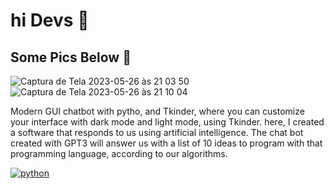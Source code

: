# hi Devs 👋
## Some Pics Below 📸

![Captura de Tela 2023-05-26 às 21 03 50](https://github.com/Dhiogenes616/Generate_Game_Idea/assets/104387740/f67eb315-6e71-4703-8d6a-516012715e2f) ![Captura de Tela 2023-05-26 às 21 10 04](https://github.com/Dhiogenes616/Generate_Game_Idea/assets/104387740/98fa3ec8-0b76-4436-958b-f1fc44929999)



Modern GUI chatbot with pytho, and Tkinder, where you can customize your interface with dark mode and light mode, using Tkinder. here, I created a software that responds to us using artificial intelligence. The chat bot created with GPT3 will answer us with a list of 10 ideas to program with that programming language, according to our algorithms.


[![python](https://img.shields.io/badge/Python-14354C?style=for-the-badge&logo=python&logoColor=white)]()
